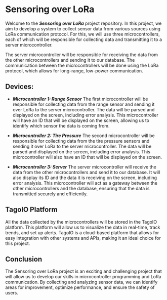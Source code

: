 # Sensoring over LoRa

Welcome to the ***Sensoring over LoRa*** project repository. In this project, we aim to develop a system to collect sensor data from various sources using LoRa communication protocol. For this, we will use three microcontrollers, each of which will be responsible for collecting data and transmitting it to a server microcontroller.

The server microcontroller will be responsible for receiving the data from the other microcontrollers and sending it to our database. The communication between the microcontrollers will be done using the LoRa protocol, which allows for long-range, low-power communication.

## Devices:

- ***Microcontroller 1: Range Sensor***
The first microcontroller will be responsible for collecting data from the range sensor and sending it over LoRa to the server microcontroller. The data will be parsed and displayed on the screen, including error analysis. This microcontroller will have an ID that will be displayed on the screen, allowing us to identify which sensor the data is coming from.

- ***Microcontroller 2: Tire Pressure***
The second microcontroller will be responsible for collecting data from the tire pressure sensors and sending it over LoRa to the server microcontroller. The data will be parsed and displayed on the screen, including error analysis. This microcontroller will also have an ID that will be displayed on the screen.

- ***Microcontroller 3: Server***
The server microcontroller will receive the data from the other microcontrollers and send it to our database. It will also display its ID and the data it is receiving on the screen, including error analysis. This microcontroller will act as a gateway between the other microcontrollers and the database, ensuring that the data is transmitted securely and efficiently.

## TagoIO Platform
All the data collected by the microcontrollers will be stored in the TagoIO platform. This platform will allow us to visualize the data in real-time, track trends, and set up alerts. TagoIO is a cloud-based platform that allows for easy integration with other systems and APIs, making it an ideal choice for this project.

## Conclusion
The Sensoring over LoRa project is an exciting and challenging project that will allow us to develop our skills in microcontroller programming and LoRa communication. By collecting and analyzing sensor data, we can identify areas for improvement, optimize performance, and ensure the safety of users.
